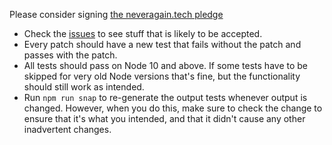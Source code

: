 Please consider signing [the neveragain.tech pledge](http://neveragain.tech/)

- Check the [issues](https://github.com/tapjs/node-tap/issues) to see
  stuff that is likely to be accepted.
- Every patch should have a new test that fails without the patch and
  passes with the patch.
- All tests should pass on Node 10 and above.  If some tests have to be
  skipped for very old Node versions that's fine, but the functionality
  should still work as intended.
- Run `npm run snap` to re-generate the output tests whenever output is
  changed.  However, when you do this, make sure to check the change to
  ensure that it's what you intended, and that it didn't cause any other
  inadvertent changes.
